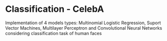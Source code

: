 # Classification - CelebA
Implementation of 4 models types: Multinomial Logistic Regression, Suport Vector Machines, Multilayer Perceptron and Convolutional Neural Networks considering classification task of human faces
